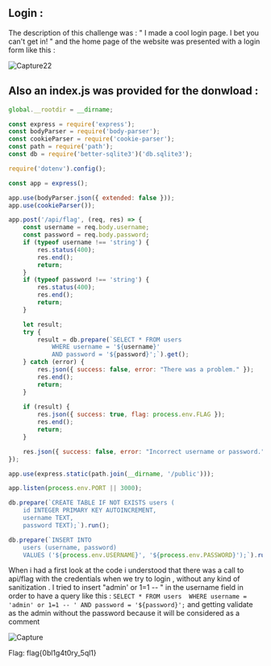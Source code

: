 ## Login :

The description of this challenge was : " I made a cool login page. I bet you can't get in! " and the home page of the website was presented with a login form like this :

![Capture22](https://user-images.githubusercontent.com/59454895/85869348-d8b1da80-b7cb-11ea-9df9-d9bd98fb9e41.PNG)

## Also an index.js was provided for the donwload :

```javascript
global.__rootdir = __dirname;

const express = require('express');
const bodyParser = require('body-parser');
const cookieParser = require('cookie-parser');
const path = require('path');
const db = require('better-sqlite3')('db.sqlite3');

require('dotenv').config();

const app = express();

app.use(bodyParser.json({ extended: false }));
app.use(cookieParser());

app.post('/api/flag', (req, res) => {
    const username = req.body.username;
    const password = req.body.password;
    if (typeof username !== 'string') {
        res.status(400);
        res.end();
        return;
    }
    if (typeof password !== 'string') {
        res.status(400);
        res.end();
        return;
    }

    let result;
    try {
        result = db.prepare(`SELECT * FROM users 
            WHERE username = '${username}'
            AND password = '${password}';`).get();
    } catch (error) {
        res.json({ success: false, error: "There was a problem." });
        res.end();
        return;
    }
    
    if (result) {
        res.json({ success: true, flag: process.env.FLAG });
        res.end();
        return;
    }

    res.json({ success: false, error: "Incorrect username or password." });
});

app.use(express.static(path.join(__dirname, '/public')));

app.listen(process.env.PORT || 3000);

db.prepare(`CREATE TABLE IF NOT EXISTS users (
    id INTEGER PRIMARY KEY AUTOINCREMENT,
    username TEXT,
    password TEXT);`).run();

db.prepare(`INSERT INTO 
    users (username, password)
    VALUES ('${process.env.USERNAME}', '${process.env.PASSWORD}');`).run();
```
When i had a first look at the code i understood that there was a call to api/flag  with the credentials when we try to login , without any  kind of sanitization . I tried to insert "admin' or 1=1 --  "  in the username field in order to have a query like this : ``` SELECT * FROM users 
            WHERE username = 'admin' or 1=1 -- '
            AND password = '${password}'; ``` and getting validate as the admin without the password because it will be considered as a comment 


![Capture](https://user-images.githubusercontent.com/59454895/85872271-cc2f8100-b7cf-11ea-9ec7-dd6dc83aa37d.PNG)

Flag: flag{0bl1g4t0ry_5ql1}
